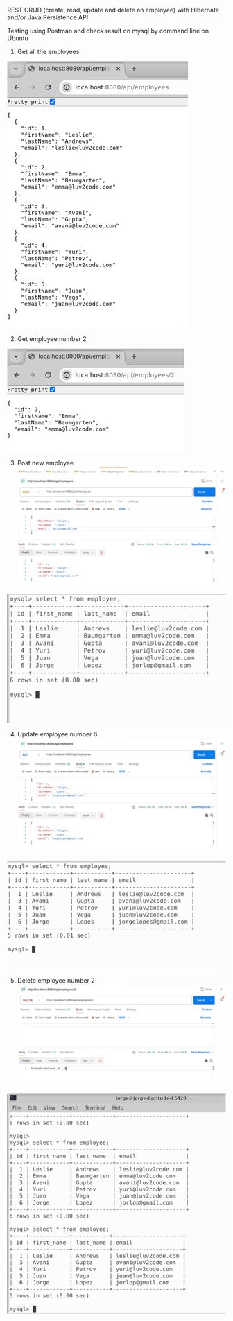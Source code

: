 REST CRUD (create, read, update and delete an employee) with Hibernate and/or Java Persistence API 

Testing using Postman and check result on mysql by command line on Ubuntu

1) Get all the employees

![alt_text](https://github.com/Jorge36/22-JPA-cruddemo/blob/9ab9d3af5079cf2d96aef45e27e3590d71ebc36b/testing/employees.png)

2) Get employee number 2
   
![alt_text](https://github.com/Jorge36/22-JPA-cruddemo/blob/9ab9d3af5079cf2d96aef45e27e3590d71ebc36b/testing/employee_id_2.png)

3) Post new employee
![alt_text](https://github.com/Jorge36/22-JPA-cruddemo/blob/9ab9d3af5079cf2d96aef45e27e3590d71ebc36b/testing/post%20employee%20-%20postman.png)

![alt_text](https://github.com/Jorge36/22-JPA-cruddemo/blob/9ab9d3af5079cf2d96aef45e27e3590d71ebc36b/testing/post%20employee%20database.png)

4) Update employee number 6
![alt_text](https://github.com/Jorge36/22-JPA-cruddemo/blob/9ab9d3af5079cf2d96aef45e27e3590d71ebc36b/testing/update%20employee%202%20put.png)

![alt_text](https://github.com/Jorge36/22-JPA-cruddemo/blob/9ab9d3af5079cf2d96aef45e27e3590d71ebc36b/testing/update%20employee%202%20database.png)

5) Delete employee number 2
![alt_text](https://github.com/Jorge36/22-JPA-cruddemo/blob/9ab9d3af5079cf2d96aef45e27e3590d71ebc36b/testing/delete%20employee%202%20postman.png)

![alt_text](https://github.com/Jorge36/22-JPA-cruddemo/blob/9ab9d3af5079cf2d96aef45e27e3590d71ebc36b/testing/delete%20employee%202%20database.png)

